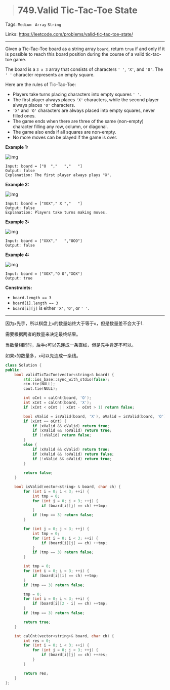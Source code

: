 > # 749.Valid Tic-Tac-Toe State

Tags: `Medium ` `Array` `String` 

Links: https://leetcode.com/problems/valid-tic-tac-toe-state/

-----

Given a Tic-Tac-Toe board as a string array `board`, return `true` if and only if it is possible to reach this board position during the course of a valid tic-tac-toe game.

The board is a `3 x 3` array that consists of characters `' '`, `'X'`, and `'O'`. The `' '` character represents an empty square.

Here are the rules of Tic-Tac-Toe:

- Players take turns placing characters into empty squares `' '`.
- The first player always places `'X'` characters, while the second player always places `'O'` characters.
- `'X'` and `'O'` characters are always placed into empty squares, never filled ones.
- The game ends when there are three of the same (non-empty) character filling any row, column, or diagonal.
- The game also ends if all squares are non-empty.
- No more moves can be played if the game is over.

 

**Example 1:**

![img](https://assets.leetcode.com/uploads/2021/05/15/tictactoe1-grid.jpg)

```
Input: board = ["O  ","   ","   "]
Output: false
Explanation: The first player always plays "X".
```

**Example 2:**

![img](https://assets.leetcode.com/uploads/2021/05/15/tictactoe2-grid.jpg)

```
Input: board = ["XOX"," X ","   "]
Output: false
Explanation: Players take turns making moves.
```

**Example 3:**

![img](https://assets.leetcode.com/uploads/2021/05/15/tictactoe3-grid.jpg)

```
Input: board = ["XXX","   ","OOO"]
Output: false
```

**Example 4:**

![img](https://assets.leetcode.com/uploads/2021/05/15/tictactoe4-grid.jpg)

```
Input: board = ["XOX","O O","XOX"]
Output: true
```

 

**Constraints:**

- `board.length == 3`
- `board[i].length == 3`
- `board[i][j]` is either `'X'`, `'O'`, or `' '`.

-----

因为`x`先手，所以棋盘上`x`的数量始终大于等于`o`，但是数量差不会大于1.

需要根据两者的数量来决定最终结果。

当数量相同时，后手`o`可以先连成一条直线，但是先手肯定不可以。

如果`x`的数量多，`x`可以先连成一条线。

```c++
class Solution {
public:
    bool validTicTacToe(vector<string>& board) {
        std::ios_base::sync_with_stdio(false);
    	cin.tie(NULL);
    	cout.tie(NULL);

        int oCnt = calCnt(board, 'O');
        int xCnt = calCnt(board, 'X');
        if (xCnt < oCnt || xCnt - oCnt > 1) return false;

        bool xValid = isValid(board, 'X'), oValid = isValid(board, 'O');
        if (xCnt == oCnt) {
            if (xValid && oValid) return true;
            if (xValid && !oValid) return true;
            if (!xValid) return false;
        }
        else {
            if (xValid && oValid) return true;
            if (xValid && !oValid) return false;
            if (!xValid && oValid) return true;
        }
        
        return false;
    }

    bool isValid(vector<string> & board, char ch) {
        for (int i = 0; i < 3; ++i) {
            int tmp = 0;
            for (int j = 0; j < 3; ++j) {
                if (board[i][j] == ch) ++tmp;
            }
            if (tmp == 3) return false;
        }

        for (int j = 0; j < 3; ++j) {
            int tmp = 0;
            for (int i = 0; i < 3; ++i) {
                if (board[i][j] == ch) ++tmp;
            }
            if (tmp == 3) return false;
        }

        int tmp = 0;
        for (int i = 0; i < 3; ++i) {
            if (board[i][i] == ch) ++tmp;
        }
        if (tmp == 3) return false;

        tmp = 0;
        for (int i = 0; i < 3; ++i) {
            if (board[i][2 - i] == ch) ++tmp;
        }
        if (tmp == 3) return false;

        return true;
    }

    int calCnt(vector<string>& board, char ch) {
        int res = 0;
        for (int i = 0; i < 3; ++i) {
            for (int j = 0; j < 3; ++j) {
                if (board[i][j] == ch) ++res;
            }
        }

        return res;
    }
};
```

